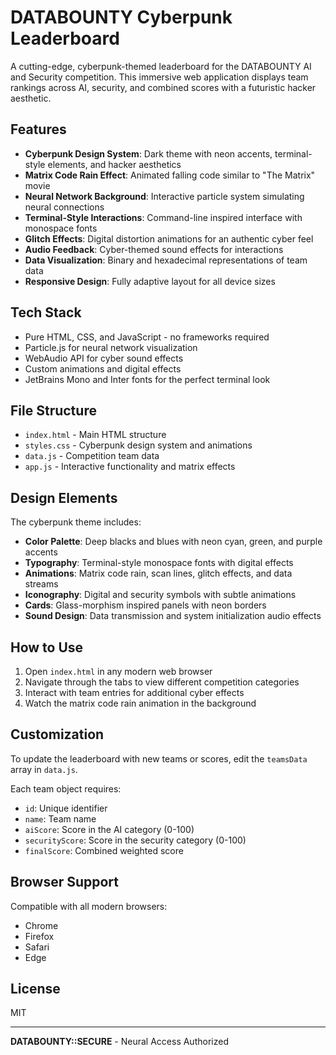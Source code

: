 # DATABOUNTY Cyberpunk Leaderboard

A cutting-edge, cyberpunk-themed leaderboard for the DATABOUNTY AI and Security competition. This immersive web application displays team rankings across AI, security, and combined scores with a futuristic hacker aesthetic.

## Features

- **Cyberpunk Design System**: Dark theme with neon accents, terminal-style elements, and hacker aesthetics
- **Matrix Code Rain Effect**: Animated falling code similar to "The Matrix" movie
- **Neural Network Background**: Interactive particle system simulating neural connections
- **Terminal-Style Interactions**: Command-line inspired interface with monospace fonts
- **Glitch Effects**: Digital distortion animations for an authentic cyber feel
- **Audio Feedback**: Cyber-themed sound effects for interactions
- **Data Visualization**: Binary and hexadecimal representations of team data
- **Responsive Design**: Fully adaptive layout for all device sizes

## Tech Stack

- Pure HTML, CSS, and JavaScript - no frameworks required
- Particle.js for neural network visualization
- WebAudio API for cyber sound effects
- Custom animations and digital effects
- JetBrains Mono and Inter fonts for the perfect terminal look

## File Structure

- `index.html` - Main HTML structure 
- `styles.css` - Cyberpunk design system and animations
- `data.js` - Competition team data
- `app.js` - Interactive functionality and matrix effects

## Design Elements

The cyberpunk theme includes:

- **Color Palette**: Deep blacks and blues with neon cyan, green, and purple accents
- **Typography**: Terminal-style monospace fonts with digital effects
- **Animations**: Matrix code rain, scan lines, glitch effects, and data streams
- **Iconography**: Digital and security symbols with subtle animations
- **Cards**: Glass-morphism inspired panels with neon borders
- **Sound Design**: Data transmission and system initialization audio effects

## How to Use

1. Open `index.html` in any modern web browser
2. Navigate through the tabs to view different competition categories
3. Interact with team entries for additional cyber effects
4. Watch the matrix code rain animation in the background

## Customization

To update the leaderboard with new teams or scores, edit the `teamsData` array in `data.js`.

Each team object requires:
- `id`: Unique identifier
- `name`: Team name
- `aiScore`: Score in the AI category (0-100)
- `securityScore`: Score in the security category (0-100)
- `finalScore`: Combined weighted score

## Browser Support

Compatible with all modern browsers:
- Chrome
- Firefox
- Safari
- Edge

## License

MIT

---

**DATABOUNTY::SECURE** - Neural Access Authorized 